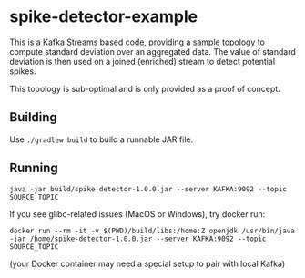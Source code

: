 # spike-detector-example

This is a Kafka Streams based code, providing a sample topology to compute standard deviation over an aggregated data. The value of standard deviation is then used on a joined (enriched) stream to detect potential spikes.

This topology is sub-optimal and is only provided as a proof of concept.


## Building

Use `./gradlew build` to build a runnable JAR file.

## Running

```java -jar build/spike-detector-1.0.0.jar --server KAFKA:9092 --topic SOURCE_TOPIC```

If you see glibc-related issues (MacOS or Windows), try docker run:

```docker run --rm -it -v $(PWD)/build/libs:/home:Z openjdk /usr/bin/java -jar /home/spike-detector-1.0.0.jar --server KAFKA:9092 --topic SOURCE_TOPIC```

(your Docker container may need a special setup to pair with local Kafka)
